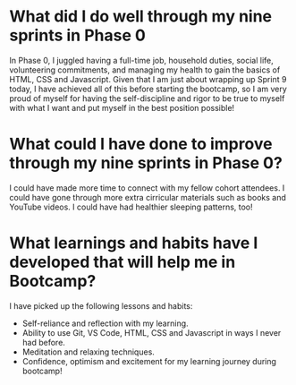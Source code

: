 # What did I do well through my nine sprints in Phase 0

In Phase 0, I juggled having a full-time job, household duties, social life, volunteering commitments, and managing my health to gain the basics of HTML, CSS and Javascript. Given that I am just about wrapping up Sprint 9 today, I have achieved all of this before starting the bootcamp, so I am very proud of myself for having the self-discipline and rigor to be true to myself with what I want and put myself in the best position possible!

# What could I have done to improve through my nine sprints in Phase 0?

I could have made more time to connect with my fellow cohort attendees. I could have gone through more extra cirricular materials such as books and YouTube videos. I could have had healthier sleeping patterns, too!

# What learnings and habits have I developed that will help me in Bootcamp?

I have picked up the following lessons and habits:
* Self-reliance and reflection with my learning.
* Ability to use Git, VS Code, HTML, CSS and Javascript in ways I never had before.
* Meditation and relaxing techniques.
* Confidence, optimism and excitement for my learning journey during bootcamp!